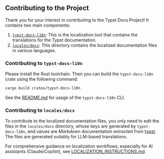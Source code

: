 ## Contributing to the Project

Thank you for your interest in contributing to the Typst Docs Project! It contains two main components:

1. [`typst-docs-l10n`](./crates/typst-docs-l10n/): This is the localization tool that contains the translations for the Typst documentation.
2. [`locales/docs`](./locales/docs/): This directory contains the localized documentation files in various languages.

### Contributing to `typst-docs-l10n`

Please install the Rust toolchain. Then you can build the `typst-docs-l10n` crate using the following command:

```bash
cargo build crates/typst-docs-l10n
```

See the [README.md](./README.md) for usage of the `typst-docs-l10n` CLI.

### Contributing to `locales/docs`

To contribute to the localized documentation files, you only need to edit the files in the `locales/docs` directory, whose keys are generated by `typst-docs-l10n`, and values are _Markdown_ documentation extracted from [typst](https://github.com/typst/typst). The files are generated suitably for LLM-based translations.

For comprehensive guidance on localization workflows, especially for AI assistants (Claude/Copilot), see [LOCALIZATION_INSTRUCTIONS.md](./LOCALIZATION_INSTRUCTIONS.md).
